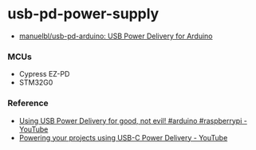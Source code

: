 usb-pd-power-supply
===================
- [manuelbl/usb-pd-arduino: USB Power Delivery for Arduino](https://github.com/manuelbl/usb-pd-arduino)

### MCUs
- Cypress EZ-PD
- STM32G0

### Reference
- [Using USB Power Delivery for good, not evil! #arduino #raspberrypi - YouTube](https://www.youtube.com/watch?v=PL94V6BK9jM)
- [Powering your projects using USB-C Power Delivery - YouTube](https://www.youtube.com/watch?v=iumAnPiQSj8)
